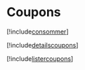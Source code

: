 # Coupons

[!include[consommer](coupons.consommer.autogen.md)]

[!include[detailscoupons](coupons.detailscoupons.autogen.md)]

[!include[listercoupons](coupons.listercoupons.autogen.md)]




